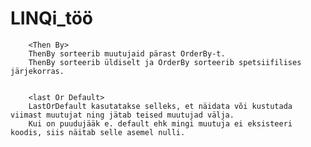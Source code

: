 # LINQi_töö
        <Then By>
        ThenBy sorteerib muutujaid pärast OrderBy-t.
        ThenBy sorteerib üldiselt ja OrderBy sorteerib spetsiifilises järjekorras.
      
        
        <last Or Default>
        LastOrDefault kasutatakse selleks, et näidata või kustutada viimast muutujat ning jätab teised muutujad välja.
        Kui on puudujääk e. default ehk mingi muutuja ei eksisteeri koodis, siis näitab selle asemel nulli.
